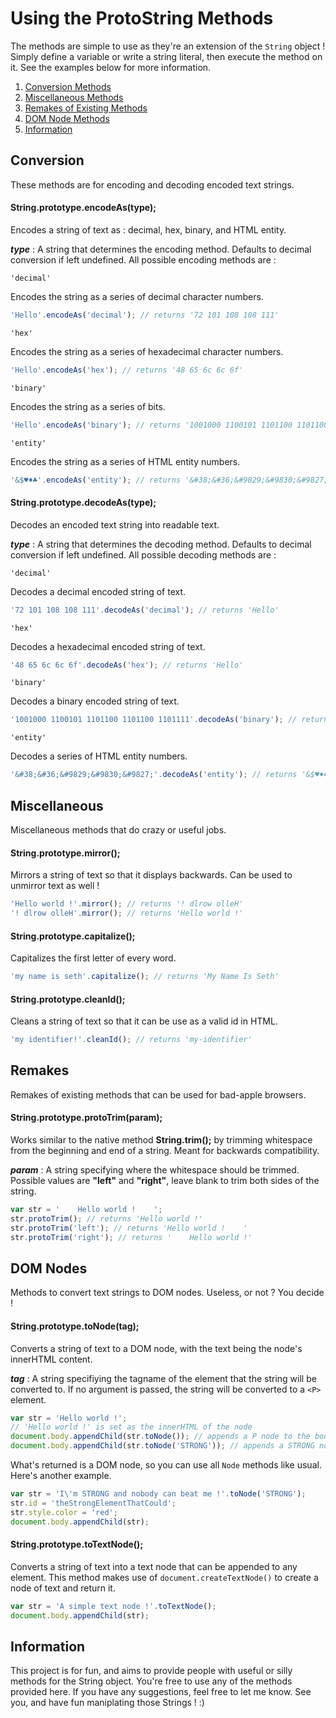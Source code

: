 # Using the ProtoString Methods
The methods are simple to use as they're an extension of the ``String`` object ! Simply define a variable or write a string literal, then execute the method on it. See the examples below for more information.

1. [Conversion Methods](#conversion)
2. [Miscellaneous Methods](#miscellaneous)
3. [Remakes of Existing Methods](#remakes)
4. [DOM Node Methods](#dom-nodes)
5. [Information](#information)


## Conversion
These methods are for encoding and decoding encoded text strings.


#### String.prototype.encodeAs(type);

Encodes a string of text as : decimal, hex, binary, and HTML entity.

***type*** : A string that determines the encoding method. Defaults to decimal conversion if left undefined. All possible encoding methods are : 

``'decimal'``

Encodes the string as a series of decimal character numbers.
```javascript
'Hello'.encodeAs('decimal'); // returns '72 101 108 108 111'
```

``'hex'``

Encodes the string as a series of hexadecimal character numbers.
```javascript
'Hello'.encodeAs('hex'); // returns '48 65 6c 6c 6f'
```

``'binary'``

Encodes the string as a series of bits.
```javascript
'Hello'.encodeAs('binary'); // returns '1001000 1100101 1101100 1101100 1101111'
```

``'entity'``

Encodes the string as a series of HTML entity numbers.
```javascript
'&$♥♦♣'.encodeAs('entity'); // returns '&#38;&#36;&#9829;&#9830;&#9827;'
```


#### String.prototype.decodeAs(type);

Decodes an encoded text string into readable text.

***type*** : A string that determines the decoding method. Defaults to decimal conversion if left undefined. All possible decoding methods are : 

``'decimal'``

Decodes a decimal encoded string of text.
```javascript
'72 101 108 108 111'.decodeAs('decimal'); // returns 'Hello'
```

``'hex'``

Decodes a hexadecimal encoded string of text.
```javascript
'48 65 6c 6c 6f'.decodeAs('hex'); // returns 'Hello'
```

``'binary'``

Decodes a binary encoded string of text.
```javascript
'1001000 1100101 1101100 1101100 1101111'.decodeAs('binary'); // returns 'Hello'
```

``'entity'``

Decodes a series of HTML entity numbers.
```javascript
'&#38;&#36;&#9829;&#9830;&#9827;'.decodeAs('entity'); // returns '&$♥♦♣'
```


## Miscellaneous
Miscellaneous methods that do crazy or useful jobs.


#### String.prototype.mirror();

Mirrors a string of text so that it displays backwards. Can be used to unmirror text as well !
```javascript
'Hello world !'.mirror(); // returns '! dlrow olleH'
'! dlrow olleH'.mirror(); // returns 'Hello world !'
```

#### String.prototype.capitalize();

Capitalizes the first letter of every word.
```javascript
'my name is seth'.capitalize(); // returns 'My Name Is Seth'
```

#### String.prototype.cleanId();

Cleans a string of text so that it can be use as a valid id in HTML.
```javascript
'my identifier!'.cleanId(); // returns 'my-identifier'
```


## Remakes
Remakes of existing methods that can be used for bad-apple browsers.


#### String.prototype.protoTrim(param);

Works similar to the native method **String.trim();** by trimming whitespace from the beginning and end of a string. Meant for backwards compatibility.

***param*** : A string specifying where the whitespace should be trimmed. Possible values are **"left"** and **"right"**, leave blank to trim both sides of the string.

```javascript
var str = '    Hello world !    ';
str.protoTrim(); // returns 'Hello world !'
str.protoTrim('left'); // returns 'Hello world !    '
str.protoTrim('right'); // returns '    Hello world !'
```


## DOM Nodes
Methods to convert text strings to DOM nodes. Useless, or not ? You decide !

#### String.prototype.toNode(tag);

Converts a string of text to a DOM node, with the text being the node's innerHTML content.

***tag*** : A string specifiying the tagname of the element that the string will be converted to. If no argument is passed, the string will be converted to a ``<P>`` element.
```javascript
var str = 'Hello world !';
// 'Hello world !' is set as the innerHTML of the node
document.body.appendChild(str.toNode()); // appends a P node to the body
document.body.appendChild(str.toNode('STRONG')); // appends a STRONG node to the body
```

What's returned is a DOM node, so you can use all ``Node`` methods like usual. Here's another example.
```javascript
var str = 'I\'m STRONG and nobody can beat me !'.toNode('STRONG');
str.id = 'theStrongElementThatCould';
str.style.color = 'red';
document.body.appendChild(str);
```

#### String.prototype.toTextNode();

Converts a string of text into a text node that can be appended to any element. This method makes use of ``document.createTextNode()`` to create a node of text and return it.

```javascript
var str = 'A simple text node !'.toTextNode();
document.body.appendChild(str);
```


## Information
This project is for fun, and aims to provide people with useful or silly methods for the String object. You're free to use any of the methods provided here. If you have any suggestions, feel free to let me know. See you, and have fun maniplating those Strings ! :)
